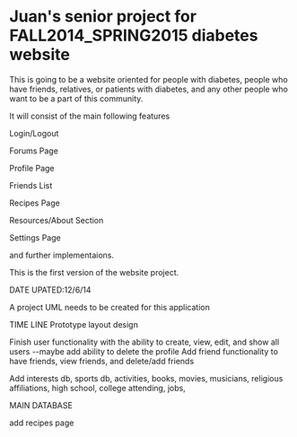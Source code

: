 # Juan's senior project for FALL2014_SPRING2015 diabetes website

This is going to be a website oriented for people with diabetes, people who have friends, relatives, or patients with diabetes, and any other people who want to be a part of this community.

It will consist of the main following features

Login/Logout

Forums Page

Profile Page

Friends List

Recipes Page

Resources/About Section 

Settings Page

and further implementaions. 

This is the first version of the website project. 

DATE UPATED:12/6/14

A project UML needs to  be created for this application 


TIME LINE
Prototype layout design 


Finish user functionality with the ability to create, view, edit, and show all users --maybe add ability to delete the profile
Add friend functionality to have friends, view friends, and delete/add friends

Add interests db, sports db, activities, books, movies, musicians, religious affiliations, high school, college attending, jobs,  

MAIN DATABASE 

add recipes page 